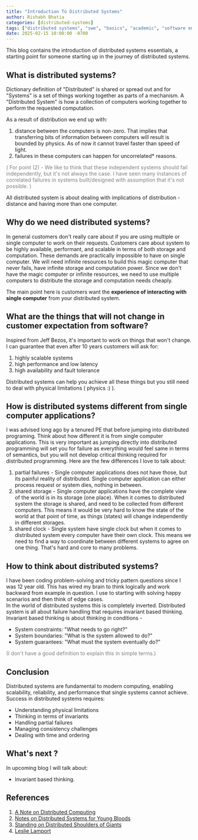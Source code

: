 ```yaml
---
title: "Introduction To Distributed Systems"
author: Rishabh Bhatia
categories: [distributed-systems]
tags: ["distributed systems", "swe", "basics", "academic", "software engineering", "design", "formal reasoning"]
date: 2025-02-15 10:00:00 -0700
---
```


This blog contains the introduction of distributed systems essentials, a starting point for someone starting up in the 
journey of distributed systems.

## What is distributed systems?
Dictionary definition of "Distributed" is shared or spread out and for "Systems" is a set of things working together 
as parts of a mechanism. A "Distributed System" is how a collection of computers working together to perform the
requested computation.<br>

As a result of distribution we end up with:
1) distance between the computers is non-zero. That implies that transferring bits of information between computers
will result is bounded by physics. As of now it cannot travel faster than speed of light.
2) failures in these computers can happen for uncorrelated* reasons.

<span style="color:grey" > ( For point (2) - We like to think that these independent systems should fail independently,
but it's not always the case. I have seen many instances of correlated failures in systems built/designed with
assumption that it's not possible. ) </span>

All distributed system is about dealing with implications of distribution - distance and having more than one computer.

## Why do we need distributed systems?
In general customers don't really care about if you are using multiple or single computer to work on their requests. 
Customers care about system to be highly available, performant, and scalable in terms of both storage and computation.
These demands are practically impossible to have on single computer. We will need infinite resources to build this 
magic computer that never fails, have infinite storage and computation power. Since we don't have the magic computer or
infinite resources, we need to use multiple computers to distribute the storage and computation needs cheaply.

The main point here is customers want the **experience of interacting with single computer** from your
distributed system.

## What are the things that will not change in customer expectation from software?
Inspired from Jeff Bezos, it's important to work on things that won't change. I can guarantee that even after 10 
years customers will ask for:
1) highly scalable systems
2) high performance and low latency 
3) high availability and fault tolerance

Distributed systems can help you achieve all these things but you still need to deal with physical limitations
( physics :) ).

## How is distributed systems different from single computer applications?
I was advised long ago by a tenured PE that before jumping into distributed programing. Think about how different it is
from single computer applications. This is very important as jumping directly into distributed programming will set you
for failure as everything would feel same in terms of semantics, but you will not develop critical thinking required 
for distributed programming. Here are the few differences I love to talk about:
1) partial failures - Single computer applications does not have those, but its painful reality of distributed. 
Single computer application can either process request or system dies, nothing in between.
2) shared storage - Single computer applications have the complete view of the world is in its storage (one place). When
it comes to distributed system the storage is shared, and need to be collected from different computers. This means it 
would be very hard to know the state of the world at that point of time, as things (states) will change independently 
in different storages.
3) shared clock - Single system have single clock but when it comes to distributed system every computer have their own
clock. This means we need to find a way to coordinate between different systems to agree on one thing. That's
hard and core to many problems.


## How to think about distributed systems?
I have been coding problem-solving and tricky pattern questions since I was 12 year old. This has wired my brain to
think logically and work backward from example in question. I use to starting with solving happy scenarios and then 
think of edge cases.<br>
In the world of distributed systems this is completely inverted. Distributed system is all about failure handling that 
requires invariant based thinking.<br>
Invariant based thinking is about thinking in conditions - 
- System constraints: "What needs to go right?"
- System boundaries: "What is the system allowed to do?"
- System guarantees: "What must the system eventually do?"

<span style="color:grey" > (I don't have a good definition to explain this in simple terms.) </span>

## Conclusion
Distributed systems are fundamental to modern computing, enabling scalability, reliability, and performance that 
single systems cannot achieve. Success in distributed systems requires:
- Understanding physical limitations
- Thinking in terms of invariants
- Handling partial failures
- Managing consistency challenges
- Dealing with time and ordering

## What's next ?
In upcoming blog I will talk about:
- Invariant based thinking.

## References
1. [A Note on Distributed Computing](https://scholar.harvard.edu/files/waldo/files/waldo-94.pdf)
2. [Notes on Distributed Systems for Young Bloods](https://www.somethingsimilar.com/2013/01/14/notes-on-distributed-systems-for-young-bloods/)
3. [Standing on Distributed Shoulders of Giants](https://queue.acm.org/detail.cfm?id=2953944)
4. [Leslie Lamport](https://lamport.azurewebsites.net/tla/tla.html?from=https://research.microsoft.com/en-us/um/people/lamport/tla/tla.html&type=path)
